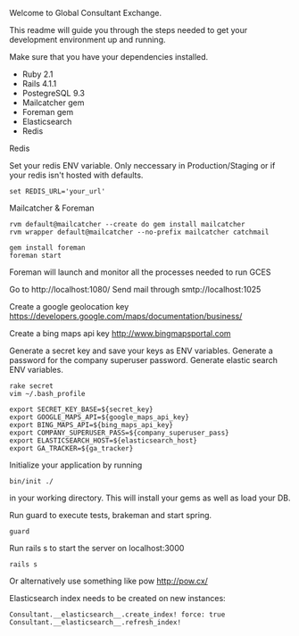 Welcome to Global Consultant Exchange.

This readme will guide you through the steps needed to get your development environment up and
running.

Make sure that you have your dependencies installed.

* Ruby 2.1
* Rails 4.1.1
* PostegreSQL 9.3
* Mailcatcher gem
* Foreman gem
* Elasticsearch
* Redis

Redis

Set your redis ENV variable.  Only neccessary in Production/Staging or if your redis isn't hosted
 with defaults.

```
set REDIS_URL='your_url'
```

Mailcatcher & Foreman

```
rvm default@mailcatcher --create do gem install mailcatcher
rvm wrapper default@mailcatcher --no-prefix mailcatcher catchmail

gem install foreman
foreman start
```
Foreman will launch and monitor all the processes needed to run GCES

Go to http://localhost:1080/
Send mail through smtp://localhost:1025

Create a google geolocation key
https://developers.google.com/maps/documentation/business/

Create a bing maps api key
http://www.bingmapsportal.com

Generate a secret key and save your keys as ENV variables.
Generate a password for the company superuser password.
Generate elastic search ENV variables.
```
rake secret
vim ~/.bash_profile

export SECRET_KEY_BASE=${secret_key}
export GOOGLE_MAPS_API=${google_maps_api_key}
export BING_MAPS_API=${bing_maps_api_key}
export COMPANY_SUPERUSER_PASS=${company_superuser_pass}
export ELASTICSEARCH_HOST=${elasticsearch_host}
export GA_TRACKER=${ga_tracker}
```

Initialize your application by running
```
bin/init ./
```
in your working directory.  This will install your gems as well as load your DB.


Run guard to execute tests, brakeman and start spring.

```
guard
```


Run rails s to start the server on localhost:3000
```
rails s
```

Or alternatively use something like pow http://pow.cx/

Elasticsearch index needs to be created on new instances:
```
Consultant.__elasticsearch__.create_index! force: true
Consultant.__elasticsearch__.refresh_index!
```
